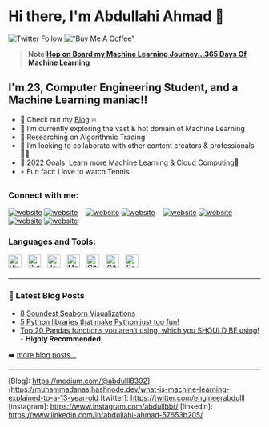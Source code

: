 # Hi there, I'm Abdullahi Ahmad 👋 

[![Twitter Follow](https://img.shields.io/twitter/follow/engineerabdulll?color=1DA1F2&logo=twitter&style=for-the-badge)](https://twitter.com/MuhammadAnas707)
[!["Buy Me A Coffee"](https://www.buymeacoffee.com/assets/img/custom_images/orange_img.png)](https://www.buymeacoffee.com/muhammadanas)

> **Note** **[Hop on Board my Machine Learning Journey...365 Days Of Machine Learning](https://github.com/muhammadanas0716/Machine-Learning-Projects-101/blob/main/twitter.md)**


## I'm 23, Computer Engineering Student, and a Machine Learning maniac!!

- 🔭 Check out my [Blog](https://medium.com/@abdulll8392) 🔥
- 🌱 I’m currently exploring the vast & hot domain of Machine Learning
- 📃 Researching on Algorithmic Trading
- 👯 I’m looking to collaborate with other content creators & professionals🤝🏻
- 🥅 2022 Goals: Learn more Machine Learning & Cloud Computing🚀
- ⚡ Fun fact: I love to watch Tennis


### Connect with me:

[![website](https://img.icons8.com/color/48/000000/twitter--v1.png)](https://twitter.com/engineerabdulll#gh-light-mode-only)
[![website](https://img.icons8.com/color/48/000000/twitter--v1.png)](https://twitter.com/engineerabdulll#gh-dark-mode-only)
&nbsp;&nbsp;
[![website](https://img.icons8.com/color/48/000000/medium-monogram.png)](https://medium.com/@abdulll8392#gh-light-mode-only)
[![website](https://img.icons8.com/color/48/000000/medium-monogram.png)](https://medium.com/@abdulll8392#gh-dark-mode-only)
&nbsp;&nbsp;
[![website](https://img.icons8.com/color/48/000000/linkedin.png)](https://www.linkedin.com/in/abdullahi-ahmad-57653b205/#gh-light-mode-only)
[![website](https://img.icons8.com/color/48/000000/linkedin.png)](https://www.linkedin.com/in/abdullahi-ahmad-57653b205/#gh-dark-mode-only)
&nbsp;&nbsp;
[![website](https://cdn4.iconfinder.com/data/icons/logos-and-brands/512/189_Kaggle_logo_logos-48.png)](https://www.kaggle.com/abdullahiahmad/#gh-light-mode-only)
[![website](https://cdn4.iconfinder.com/data/icons/logos-and-brands/512/189_Kaggle_logo_logos-48.png)](https://www.kaggle.com/abdullahiahmad/#gh-dark-mode-only)

### Languages and Tools:

<img align="left" alt="Visual Studio Code" width="26px" src="https://cdn.jsdelivr.net/gh/devicons/devicon/icons/vscode/vscode-original.svg" style="padding-right:10px;" />
<img align="left" alt="Python" width="26px" src="https://cdn.jsdelivr.net/gh/devicons/devicon/icons/python/python-original.svg" style="padding-right:10px;" />
<img align="left" alt="JavaScript" width="26px" src="https://cdn.jsdelivr.net/gh/devicons/devicon/icons/javascript/javascript-original.svg" style="padding-right:10px;" />
<img align="left" alt="MongoDB" width="26px" src="https://cdn.jsdelivr.net/gh/devicons/devicon/icons/mongodb/mongodb-original.svg" style="padding-right:10px;" />
<img align="left" alt="Git" width="26px" src="https://cdn.jsdelivr.net/gh/devicons/devicon/icons/git/git-original.svg" style="padding-right:10px;" />
<img align="left" alt="GitHub" width="26px" src="https://user-images.githubusercontent.com/3369400/139447912-e0f43f33-6d9f-45f8-be46-2df5bbc91289.png" style="padding-right:10px;" />
<img align="left" alt="Bash" width="26px" src="https://cdn.jsdelivr.net/gh/devicons/devicon/icons/bash/bash-original.svg" />

<br />
<br />

---

### 📕 Latest Blog Posts

<!-- BLOG-POST-LIST:START -->
- [8 Soundest Seaborn Visualizations](https://medium.com/gitconnected/8-soundest-seaborn-visualizations-a17a60861973)
- [5 Python libraries that make Python just too fun!](https://levelup.gitconnected.com/5-python-libraries-that-make-python-just-too-fun-6bffea68a283)
- [Top 20 Pandas functions you aren’t using, which you SHOULD BE using!](https://medium.com/gitconnected/top-20-pandas-functions-which-you-arent-using-which-you-should-be-using-a408a330daac) - **Highly Recommended**
<!-- BLOG-POST-LIST:END -->

➡️ [more blog posts...](https://medium.com/@abdulll8392/)

---

[Blog]: https://medium.com/@abdulll8392](https://muhammadanas.hashnode.dev/what-is-machine-learning-explained-to-a-13-year-old
[twitter]: https://twitter.com/engineerabdulll
[instagram]: https://www.instagram.com/abdullbbr/
[linkedin]: https://www.linkedin.com/in/abdullahi-ahmad-57653b205/
